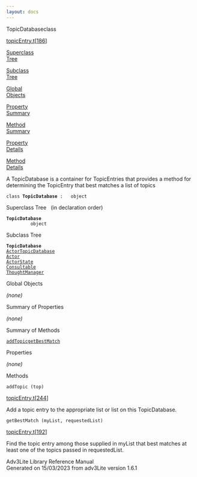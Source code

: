 ```yaml
---
layout: docs
---
```

<span class="title">TopicDatabase</span><span class="type">class</span>

[topicEntry.t](../file/topicEntry.t.html)\[[186](../source/topicEntry.t.html#186)\]

[Superclass  
Tree](#_SuperClassTree_)

[Subclass  
Tree](#_SubClassTree_)

[Global  
Objects](#_ObjectSummary_)

[Property  
Summary](#_PropSummary_)

[Method  
Summary](#_MethodSummary_)

[Property  
Details](#_Properties_)

[Method  
Details](#_Methods_)



A TopicDatabase is a container for TopicEntries that provides a method
for determining the TopicEntry that best matches a list of topics

`class `**`TopicDatabase`**` :   object`



<span id="_SuperClassTree_"></span>



<span class="hdln">Superclass Tree</span>   (in declaration order)



**`TopicDatabase`**  
`         object`  
<span id="_SubClassTree_"></span>



<span class="hdln">Subclass Tree</span>  



**`TopicDatabase`**  
[`ActorTopicDatabase`](../object/ActorTopicDatabase.html)  
[`Actor`](../object/Actor.html)  
[`ActorState`](../object/ActorState.html)  
[`Consultable`](../object/Consultable.html)  
[`ThoughtManager`](../object/ThoughtManager.html)  
<span id="_ObjectSummary_"></span>



<span class="hdln">Global Objects</span>  



*(none)* <span id="_PropSummary_"></span>



<span class="hdln">Summary of Properties</span>  





*(none)* <span id="_MethodSummary_"></span>



<span class="hdln">Summary of Methods</span>  



[`addTopic`](#addTopic)[`getBestMatch`](#getBestMatch)

<span id="_Properties_"></span>



<span class="hdln">Properties</span>  



*(none)* <span id="_Methods_"></span>



<span class="hdln">Methods</span>  



<span id="addTopic"></span>

`addTopic (top)`

[topicEntry.t](../file/topicEntry.t.html)\[[244](../source/topicEntry.t.html#244)\]



Add a topic entry to the appropriate list or list on this TopicDatabase.



<span id="getBestMatch"></span>

`getBestMatch (myList, requestedList)`

[topicEntry.t](../file/topicEntry.t.html)\[[192](../source/topicEntry.t.html#192)\]



Find the topic entry among those supplied in myList that best matches at
least one of the topics passed in requestedList.





Adv3Lite Library Reference Manual  
Generated on 15/03/2023 from adv3Lite version 1.6.1


